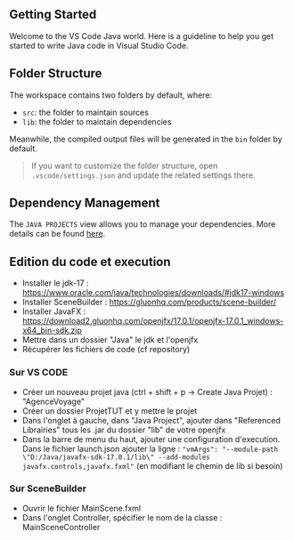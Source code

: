 ## Getting Started

Welcome to the VS Code Java world. Here is a guideline to help you get started to write Java code in Visual Studio Code.

## Folder Structure

The workspace contains two folders by default, where:

- `src`: the folder to maintain sources
- `lib`: the folder to maintain dependencies

Meanwhile, the compiled output files will be generated in the `bin` folder by default.

> If you want to customize the folder structure, open `.vscode/settings.json` and update the related settings there.

## Dependency Management

The `JAVA PROJECTS` view allows you to manage your dependencies. More details can be found [here](https://github.com/microsoft/vscode-java-dependency#manage-dependencies).

## Edition du code et execution

- Installer le jdk-17 : https://www.oracle.com/java/technologies/downloads/#jdk17-windows
- Installer SceneBuilder : https://gluonhq.com/products/scene-builder/
- Installer JavaFX : https://download2.gluonhq.com/openjfx/17.0.1/openjfx-17.0.1_windows-x64_bin-sdk.zip
- Mettre dans un dossier "Java" le jdk et l'openjfx
- Récupérer les fichiers de code (cf repository)

### Sur VS CODE

- Créer un nouveau projet java (ctrl + shift + p -> Create Java Projet) : "AgenceVoyage"
- Créer un dossier ProjetTUT et y mettre le projet
- Dans l'onglet à gauche, dans "Java Project", ajouter dans "Referenced Librairies" tous les .jar du dossier "lib" de votre openjfx          
- Dans la barre de menu du haut, ajouter une configuration d'execution. Dans le fichier launch.json ajouter la ligne :
           ```"vmArgs": "--module-path \"D:/Java/javafx-sdk-17.0.1/lib\" --add-modules javafx.controls,javafx.fxml"``` (en modifiant le chemin de lib si besoin)
           
### Sur SceneBuilder

- Ouvrir le fichier MainScene.fxml
- Dans l'onglet Controller, spécifier le nom de la classe : MainSceneController
